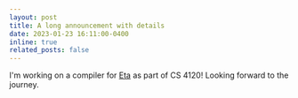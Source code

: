 ```yaml
---
layout: post
title: A long announcement with details
date: 2023-01-23 16:11:00-0400
inline: true
related_posts: false
---
```


I'm working on a compiler for [Eta](https://courses.cs.cornell.edu/cs4120/2023sp/project/language.pdf) as part of CS 4120! Looking forward to the journey.